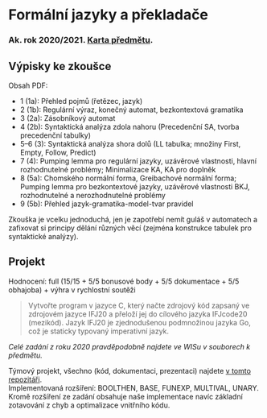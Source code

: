 # Formální jazyky a překladače
### Ak. rok 2020/2021. [Karta předmětu](https://www.fit.vut.cz/study/course/224912/.cs).

## Výpisky ke zkoušce
Obsah PDF:
- 1 (1a): Přehled pojmů (řetězec, jazyk)
- 2 (1b): Regulární výraz, konečný automat, bezkontextová gramatika
- 3 (2a): Zásobníkový automat
- 4 (2b): Syntaktická analýza zdola nahoru (Precedenční SA, tvorba precedenční tabulky)
- 5–6 (3): Syntaktická analýza shora dolů (LL tabulka; množiny First, Empty, Follow, Predict)
- 7 (4): Pumping lemma pro regulární jazyky, uzávěrové vlastnosti, hlavní rozhodnutelné problémy; Minimalizace KA, KA pro doplněk
- 8 (5a): Chomského normální forma, Greibachové normální forma; Pumping lemma pro bezkontextové jazyky, uzávěrové vlastnosti BKJ, rozhodnutelné a nerozhodnutelné problémy
- 9 (5b): Přehled jazyk-gramatika-model-tvar pravidel

Zkouška je vcelku jednoduchá, jen je zapotřebí nemít guláš v automatech a zafixovat si principy dělání různých věcí (zejména konstrukce tabulek pro syntaktické analýzy).

## Projekt
Hodnocení: full (15/15 + 5/5 bonusové body + 5/5 dokumentace + 5/5 obhajoba) + výhra v rychlostní soutěži

> Vytvořte program v jazyce C, který načte zdrojový kód zapsaný ve zdrojovém jazyce IFJ20 a přeloží jej do cílového jazyka IFJcode20 (mezikód). Jazyk IFJ20 je zjednodušenou podmnožinou jazyka Go, což je staticky typovaný imperativní jazyk.

_Celé zadání z roku 2020 pravděpodobně najdete ve WISu v souborech k předmětu._

Týmový projekt, všechno (kód, dokumentaci, prezentaci) najdete [v tomto repozitáři](https://github.com/Adda0/ifj20-go-compiler). \
Implementovaná rozšíření: BOOLTHEN, BASE, FUNEXP, MULTIVAL, UNARY. \
Kromě rozšíření ze zadání obsahuje naše implementace navíc základní zotavování z chyb a optimalizace vnitřního kódu.